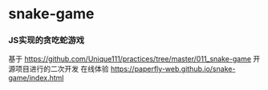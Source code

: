 # snake-game
### JS实现的贪吃蛇游戏
基于  https://github.com/Unique111/practices/tree/master/011_snake-game   开源项目进行的二次开发
在线体验  https://paperfly-web.github.io/snake-game/index.html
